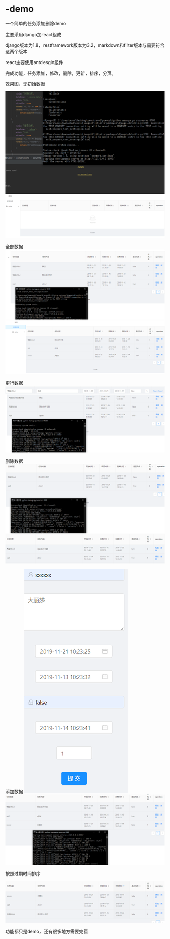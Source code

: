 # -demo
一个简单的任务添加删除demo


  主要采用django加react组成
  
  
  django版本为1.8，restframework版本为3.2，markdown和filter版本与需要符合这两个版本
  
  
  react主要使用antdesgin组件
  
  
  完成功能，任务添加，修改，删除，更新，排序，分页。
  
  
  效果图，无初始数据
  
![image](https://github.com/mynameisrobot/-demo/blob/master/img/pre1.PNG)
![image](https://github.com/mynameisrobot/-demo/blob/master/img/pre2.PNG)


  全部数据
  ![image](https://github.com/mynameisrobot/-demo/blob/master/img/pre3.PNG)
    ![image](https://github.com/mynameisrobot/-demo/blob/master/img/pre11.PNG)
  
  
  更行数据
  ![image](https://github.com/mynameisrobot/-demo/blob/master/img/pre4.PNG)
   ![image](https://github.com/mynameisrobot/-demo/blob/master/img/pre5.PNG)
  
  删除数据
  ![image](https://github.com/mynameisrobot/-demo/blob/master/img/pre6.PNG)
   ![image](https://github.com/mynameisrobot/-demo/blob/master/img/pre10.PNG)
  
  
  添加数据
  ![image](https://github.com/mynameisrobot/-demo/blob/master/img/pre7.PNG)
  ![image](https://github.com/mynameisrobot/-demo/blob/master/img/pre8.PNG)
  
  按照过期时间排序
 
  ![image](https://github.com/mynameisrobot/-demo/blob/master/img/pre9.PNG)
  
  功能都只是demo，还有很多地方需要完善











